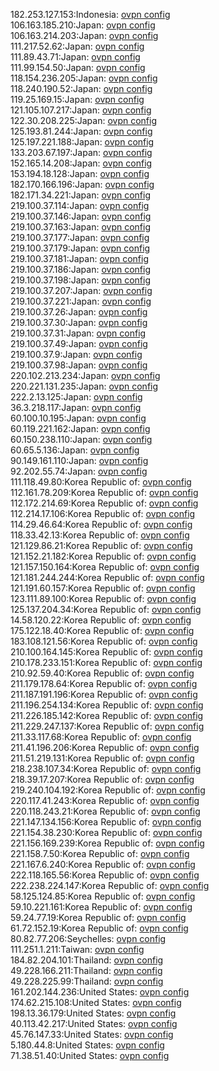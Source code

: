 182.253.127.153:Indonesia: [ovpn config](vpn/182_253_127_153.ovpn)  
106.163.185.210:Japan: [ovpn config](vpn/106_163_185_210.ovpn)  
106.163.214.203:Japan: [ovpn config](vpn/106_163_214_203.ovpn)  
111.217.52.62:Japan: [ovpn config](vpn/111_217_52_62.ovpn)  
111.89.43.71:Japan: [ovpn config](vpn/111_89_43_71.ovpn)  
111.99.154.50:Japan: [ovpn config](vpn/111_99_154_50.ovpn)  
118.154.236.205:Japan: [ovpn config](vpn/118_154_236_205.ovpn)  
118.240.190.52:Japan: [ovpn config](vpn/118_240_190_52.ovpn)  
119.25.169.15:Japan: [ovpn config](vpn/119_25_169_15.ovpn)  
121.105.107.217:Japan: [ovpn config](vpn/121_105_107_217.ovpn)  
122.30.208.225:Japan: [ovpn config](vpn/122_30_208_225.ovpn)  
125.193.81.244:Japan: [ovpn config](vpn/125_193_81_244.ovpn)  
125.197.221.188:Japan: [ovpn config](vpn/125_197_221_188.ovpn)  
133.203.67.197:Japan: [ovpn config](vpn/133_203_67_197.ovpn)  
152.165.14.208:Japan: [ovpn config](vpn/152_165_14_208.ovpn)  
153.194.18.128:Japan: [ovpn config](vpn/153_194_18_128.ovpn)  
182.170.166.196:Japan: [ovpn config](vpn/182_170_166_196.ovpn)  
182.171.34.221:Japan: [ovpn config](vpn/182_171_34_221.ovpn)  
219.100.37.114:Japan: [ovpn config](vpn/219_100_37_114.ovpn)  
219.100.37.146:Japan: [ovpn config](vpn/219_100_37_146.ovpn)  
219.100.37.163:Japan: [ovpn config](vpn/219_100_37_163.ovpn)  
219.100.37.177:Japan: [ovpn config](vpn/219_100_37_177.ovpn)  
219.100.37.179:Japan: [ovpn config](vpn/219_100_37_179.ovpn)  
219.100.37.181:Japan: [ovpn config](vpn/219_100_37_181.ovpn)  
219.100.37.186:Japan: [ovpn config](vpn/219_100_37_186.ovpn)  
219.100.37.198:Japan: [ovpn config](vpn/219_100_37_198.ovpn)  
219.100.37.207:Japan: [ovpn config](vpn/219_100_37_207.ovpn)  
219.100.37.221:Japan: [ovpn config](vpn/219_100_37_221.ovpn)  
219.100.37.26:Japan: [ovpn config](vpn/219_100_37_26.ovpn)  
219.100.37.30:Japan: [ovpn config](vpn/219_100_37_30.ovpn)  
219.100.37.31:Japan: [ovpn config](vpn/219_100_37_31.ovpn)  
219.100.37.49:Japan: [ovpn config](vpn/219_100_37_49.ovpn)  
219.100.37.9:Japan: [ovpn config](vpn/219_100_37_9.ovpn)  
219.100.37.98:Japan: [ovpn config](vpn/219_100_37_98.ovpn)  
220.102.213.234:Japan: [ovpn config](vpn/220_102_213_234.ovpn)  
220.221.131.235:Japan: [ovpn config](vpn/220_221_131_235.ovpn)  
222.2.13.125:Japan: [ovpn config](vpn/222_2_13_125.ovpn)  
36.3.218.117:Japan: [ovpn config](vpn/36_3_218_117.ovpn)  
60.100.10.195:Japan: [ovpn config](vpn/60_100_10_195.ovpn)  
60.119.221.162:Japan: [ovpn config](vpn/60_119_221_162.ovpn)  
60.150.238.110:Japan: [ovpn config](vpn/60_150_238_110.ovpn)  
60.65.5.136:Japan: [ovpn config](vpn/60_65_5_136.ovpn)  
90.149.161.110:Japan: [ovpn config](vpn/90_149_161_110.ovpn)  
92.202.55.74:Japan: [ovpn config](vpn/92_202_55_74.ovpn)  
111.118.49.80:Korea Republic of: [ovpn config](vpn/111_118_49_80.ovpn)  
112.161.78.209:Korea Republic of: [ovpn config](vpn/112_161_78_209.ovpn)  
112.172.214.69:Korea Republic of: [ovpn config](vpn/112_172_214_69.ovpn)  
112.214.17.106:Korea Republic of: [ovpn config](vpn/112_214_17_106.ovpn)  
114.29.46.64:Korea Republic of: [ovpn config](vpn/114_29_46_64.ovpn)  
118.33.42.13:Korea Republic of: [ovpn config](vpn/118_33_42_13.ovpn)  
121.129.86.21:Korea Republic of: [ovpn config](vpn/121_129_86_21.ovpn)  
121.152.21.182:Korea Republic of: [ovpn config](vpn/121_152_21_182.ovpn)  
121.157.150.164:Korea Republic of: [ovpn config](vpn/121_157_150_164.ovpn)  
121.181.244.244:Korea Republic of: [ovpn config](vpn/121_181_244_244.ovpn)  
121.191.60.157:Korea Republic of: [ovpn config](vpn/121_191_60_157.ovpn)  
123.111.89.100:Korea Republic of: [ovpn config](vpn/123_111_89_100.ovpn)  
125.137.204.34:Korea Republic of: [ovpn config](vpn/125_137_204_34.ovpn)  
14.58.120.22:Korea Republic of: [ovpn config](vpn/14_58_120_22.ovpn)  
175.122.18.40:Korea Republic of: [ovpn config](vpn/175_122_18_40.ovpn)  
183.108.121.56:Korea Republic of: [ovpn config](vpn/183_108_121_56.ovpn)  
210.100.164.145:Korea Republic of: [ovpn config](vpn/210_100_164_145.ovpn)  
210.178.233.151:Korea Republic of: [ovpn config](vpn/210_178_233_151.ovpn)  
210.92.59.40:Korea Republic of: [ovpn config](vpn/210_92_59_40.ovpn)  
211.179.178.64:Korea Republic of: [ovpn config](vpn/211_179_178_64.ovpn)  
211.187.191.196:Korea Republic of: [ovpn config](vpn/211_187_191_196.ovpn)  
211.196.254.134:Korea Republic of: [ovpn config](vpn/211_196_254_134.ovpn)  
211.226.185.142:Korea Republic of: [ovpn config](vpn/211_226_185_142.ovpn)  
211.229.247.137:Korea Republic of: [ovpn config](vpn/211_229_247_137.ovpn)  
211.33.117.68:Korea Republic of: [ovpn config](vpn/211_33_117_68.ovpn)  
211.41.196.206:Korea Republic of: [ovpn config](vpn/211_41_196_206.ovpn)  
211.51.219.131:Korea Republic of: [ovpn config](vpn/211_51_219_131.ovpn)  
218.238.107.34:Korea Republic of: [ovpn config](vpn/218_238_107_34.ovpn)  
218.39.17.207:Korea Republic of: [ovpn config](vpn/218_39_17_207.ovpn)  
219.240.104.192:Korea Republic of: [ovpn config](vpn/219_240_104_192.ovpn)  
220.117.41.243:Korea Republic of: [ovpn config](vpn/220_117_41_243.ovpn)  
220.118.243.21:Korea Republic of: [ovpn config](vpn/220_118_243_21.ovpn)  
221.147.134.156:Korea Republic of: [ovpn config](vpn/221_147_134_156.ovpn)  
221.154.38.230:Korea Republic of: [ovpn config](vpn/221_154_38_230.ovpn)  
221.156.169.239:Korea Republic of: [ovpn config](vpn/221_156_169_239.ovpn)  
221.158.7.50:Korea Republic of: [ovpn config](vpn/221_158_7_50.ovpn)  
221.167.6.240:Korea Republic of: [ovpn config](vpn/221_167_6_240.ovpn)  
222.118.165.56:Korea Republic of: [ovpn config](vpn/222_118_165_56.ovpn)  
222.238.224.147:Korea Republic of: [ovpn config](vpn/222_238_224_147.ovpn)  
58.125.124.85:Korea Republic of: [ovpn config](vpn/58_125_124_85.ovpn)  
59.10.221.161:Korea Republic of: [ovpn config](vpn/59_10_221_161.ovpn)  
59.24.77.19:Korea Republic of: [ovpn config](vpn/59_24_77_19.ovpn)  
61.72.152.19:Korea Republic of: [ovpn config](vpn/61_72_152_19.ovpn)  
80.82.77.206:Seychelles: [ovpn config](vpn/80_82_77_206.ovpn)  
111.251.1.211:Taiwan: [ovpn config](vpn/111_251_1_211.ovpn)  
184.82.204.101:Thailand: [ovpn config](vpn/184_82_204_101.ovpn)  
49.228.166.211:Thailand: [ovpn config](vpn/49_228_166_211.ovpn)  
49.228.225.99:Thailand: [ovpn config](vpn/49_228_225_99.ovpn)  
161.202.144.236:United States: [ovpn config](vpn/161_202_144_236.ovpn)  
174.62.215.108:United States: [ovpn config](vpn/174_62_215_108.ovpn)  
198.13.36.179:United States: [ovpn config](vpn/198_13_36_179.ovpn)  
40.113.42.217:United States: [ovpn config](vpn/40_113_42_217.ovpn)  
45.76.147.33:United States: [ovpn config](vpn/45_76_147_33.ovpn)  
5.180.44.8:United States: [ovpn config](vpn/5_180_44_8.ovpn)  
71.38.51.40:United States: [ovpn config](vpn/71_38_51_40.ovpn)  
